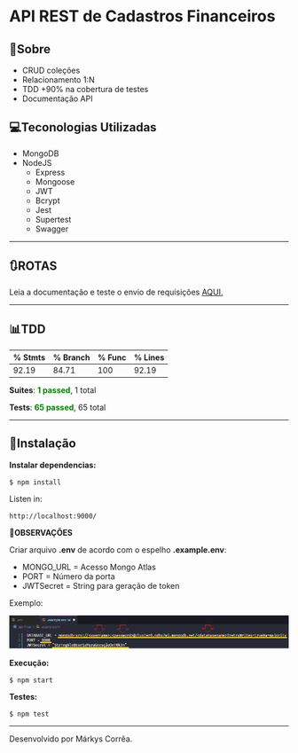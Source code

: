 # API REST de Cadastros Financeiros

## 🔖Sobre

- CRUD coleções
- Relacionamento 1:N
- TDD +90% na cobertura de testes
- Documentação API

## 💻Teconologias Utilizadas
- MongoDB
- NodeJS
    - Express
    - Mongoose
    - JWT
    - Bcrypt
    - Jest
    - Supertest
    - Swagger


---
## 🔃**ROTAS**

Leia a documentação e teste o envio de requisições [AQUI.](https://api-finan.herokuapp.com/api-docs/)

---

## 📊**TDD**
| % Stmts  | % Branch  | % Func | % Lines
| -------- |-----------|--------|--------
| 92.19    | 84.71     | 100    | 92.19

**Suites**: <font color="green">**1 passed**</font>, 1 total

**Tests**: <font color="green">**65 passed**</font>, 65 total

---

## 💾Instalação

**Instalar dependencias:**

```shell
$ npm install
```
Listen in: 

```
http://localhost:9000/
```
**📌OBSERVAÇÕES**

Criar arquivo **.env** de acordo com o espelho **.example.env**:


- MONGO_URL = Acesso Mongo Atlas
- PORT = Número da porta
- JWTSecret = String para geração de token

Exemplo: 

<img src='./src/assets/img/example-env.png'>

**Execução:**

```shell
$ npm start
```

**Testes:**

```shell
$ npm test
```


---

Desenvolvido por Márkys Corrêa.
